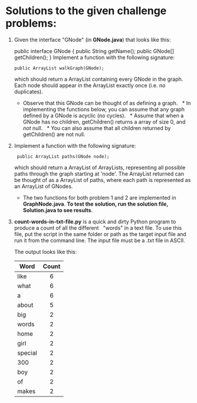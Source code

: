 # Solutions to the given challenge problems:

1. Given the interface "GNode" (in **GNode.java**) that looks like this:

   public interface GNode {
     public String getName();
    public GNode[] getChildren();
   }
  Implement a function with the following signature:

       public ArrayList walkGraph(GNode);

   which should return a ArrayList containing every GNode in the
   graph. Each node should appear in the ArrayList exactly once
   (i.e. no duplicates).

   * Observe that this GNode can be thought of as defining a graph.
   * In implementing the functions below, you can assume that any graph defined by a GNode is acyclic (no cycles).
   * Assume that when a GNode has no children, getChildren() returns a array of size 0, and *not* null.
   * You can also assume that all children returned by getChildren() are not null.

2. Implement a function with the following signature:

        public ArrayList paths(GNode node);

   which should return a ArrayList of ArrayLists, representing all
   possible paths through the graph starting at 'node'. The ArrayList
   returned can be thought of as a ArrayList of paths, where each path
   is represented as an ArrayList of GNodes.
   
   * The two functions for both problem 1 and 2 are implemented in **GraphNode.java**. __To test the solution, run the
   solution file, **Solution.java** to see results__.

3. **count-words-in-txt-file.py** is a quick and dirty Python program to produce a count of all the different
   "words" in a text file. To use this file, put the script in the same folder or path as the target input file
   and run it from the command line. The input file must be a .txt file in ASCII.
   
   The output looks like this:

   | Word | Count |
   | ---- | :----:|
   | like |	6 |
   |  what |	6 |
   |  a | 6 |
   |  about | 5 |
   |  big | 2 |
   |  words | 2 |
   |  home | 2 |
   |  girl | 2 |
   |  special | 2 |
   |  300 | 2 |
   |  boy | 2 |
   |  of | 2 |
   |  makes | 2 |
